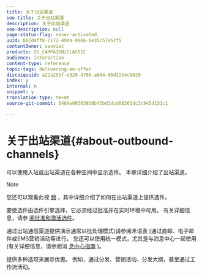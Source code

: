 ```yaml
---
title: 关于出站渠道
seo-title: 关于出站渠道
description: 关于出站渠道
seo-description: null
page-status-flag: never-activated
uuid: 802d4ff8-c172-494a-9086-6e35c57e5cf5
contentOwner: sauviat
products: SG_CAMPAIGN/CLASSIC
audience: interaction
content-type: reference
topic-tags: delivering-an-offer
discoiquuid: a22a25bf-e920-4766-a864-00d32b4c8029
index: y
internal: n
snippet: y
translation-type: tm+mt
source-git-commit: 5489e09303920bf5bd3dcd08263dc3c945d151c1

---
```



# 关于出站渠道{#about-outbound-channels}

可以使用入站或出站渠道在各种空间中显示选件。 本章详细介绍了出站渠道。

>[!NOTE]
>
>您还可以观看此视 [频](https://helpx.adobe.com/campaign/classic/how-to/deliver-an-offer-on-outbound-channel-in-acv6.html?playlist=/ccx/v1/collection/product/campaign/classic/segment/digital-marketers/explevel/intermediate/applaunch/get-started/collection.ccx.js&ref=helpx.adobe.com) ，其中详细介绍了如何在出站渠道上提供选件。

要使选件由选件引擎选择，它必须经过批准并在实时环境中可用。 有关详细信息，请参 [阅批准和激活选件](../../interaction/using/approving-and-activating-an-offer.md)。

通过出站通信渠道提供演示通常以批处理模式(请参阅术语表 [](../../interaction/using/glossary.md))通过直邮、电子邮件或SMS营销活动等进行。 您还可以使用统一模式，尤其是与消息中心一起使用(有关详细信息，请参阅消 [息中心指南](../../message-center/using/about-transactional-messaging.md) )。

提供多种选项来展示优惠。 例如，通过分发、营销活动、分发大纲，甚至通过工作流活动。
